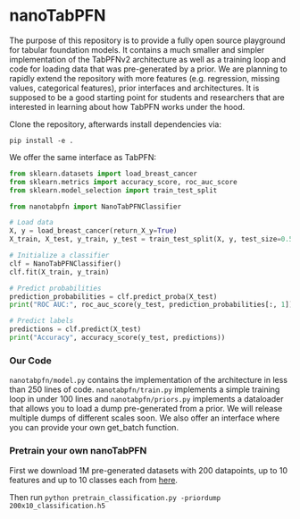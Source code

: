 # nanoTabPFN

The purpose of this repository is to provide a fully open source playground for tabular foundation models.
It contains a much smaller and simpler implementation of the TabPFNv2 architecture as well as a training loop and code for loading data that was pre-generated by a prior. We are planning to rapidly extend the repository with more features (e.g. regression, missing values, categorical features), prior interfaces and architectures.
It is supposed to be a good starting point for students and researchers that are interested in learning about how TabPFN works under the hood.

Clone the repository, afterwards install dependencies via:
```
pip install -e .
```

We offer the same interface as TabPFN:
```python
from sklearn.datasets import load_breast_cancer
from sklearn.metrics import accuracy_score, roc_auc_score
from sklearn.model_selection import train_test_split

from nanotabpfn import NanoTabPFNClassifier

# Load data
X, y = load_breast_cancer(return_X_y=True)
X_train, X_test, y_train, y_test = train_test_split(X, y, test_size=0.5, random_state=42)

# Initialize a classifier
clf = NanoTabPFNClassifier()
clf.fit(X_train, y_train)

# Predict probabilities
prediction_probabilities = clf.predict_proba(X_test)
print("ROC AUC:", roc_auc_score(y_test, prediction_probabilities[:, 1]))

# Predict labels
predictions = clf.predict(X_test)
print("Accuracy", accuracy_score(y_test, predictions))
```

### Our Code

`nanotabpfn/model.py` contains the implementation of the architecture in less than 250 lines of code. `nanotabpfn/train.py` implements a simple training loop in under 100 lines and `nanotabpfn/priors.py` implements a dataloader that allows you to load a dump pre-generated from a prior.
We will release multiple dumps of different scales soon. We also offer an interface where you can provide your own get\_batch function.

### Pretrain your own nanoTabPFN
First we download 1M pre-generated datasets with 200 datapoints, up to 10 features and up to 10 classes each from [here](https://ml.informatik.uni-freiburg.de/profile/pfefferle/nanoTabPFN/200x10_classification.h5).

Then run `python pretrain_classification.py -priordump 200x10_classification.h5`
